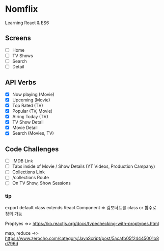 # Nomflix

Learning React & ES6

## Screens

- [ ] Home
- [ ] TV Shows
- [ ] Search
- [ ] Detail

## API Verbs

- [x] Now playing (Movie)
- [x] Upcoming (Movie)
- [x] Top Rated (TV)
- [x] Popular (TV, Movie)
- [x] Airing Today (TV)
- [x] TV Show Detail
- [x] Movie Detail
- [x] Search (Movies, TV)

## Code Challenges

- [ ] IMDB Link
- [ ] Tabs inside of Movie / Show Details (YT Videos, Production Campany)
- [ ] Collections Link
- [ ] /collections Route
- [ ] On TV Show, Show Sessions

### tip

export default class extends React.Component => 컴포너트를 class or 함수로 정의 가능

Proptyes =>> https://ko.reactjs.org/docs/typechecking-with-proptypes.html

map, reduce =>> https://www.zerocho.com/category/JavaScript/post/5acafb05f24445001b8d796d
